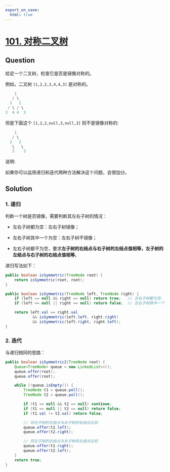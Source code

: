 ```yaml
---
export_on_save:
  html: true
---
```

    
# [101. 对称二叉树](https://leetcode-cn.com/problems/symmetric-tree/submissions/)
    
## Question

给定一个二叉树，检查它是否是镜像对称的。

例如，二叉树 `[1,2,2,3,4,4,3]` 是对称的。

```java
    1
   / \
  2   2
 / \ / \
3  4 4  3
```

但是下面这个 `[1,2,2,null,3,null,3]` 则不是镜像对称的:

```java
    1
   / \
  2   2
   \   \
   3    3
```

说明:

如果你可以运用递归和迭代两种方法解决这个问题，会很加分。

## Solution

### 1. 递归

判断一个树是否镜像，需要判断其左右子树的情况：

- 左右子树都为空：左右子树镜像；

- 左右子树其中一个为空：左右子树不镜像；

- 左右子树都不为空，要求**左子树的右结点与右子树的左结点值相等，左子树的左结点与右子树的右结点值相等**。

递归写法如下：

```java
public boolean isSymmetric(TreeNode root) {
    return isSymmetric(root, root);
}

public boolean isSymmetric(TreeNode left, TreeNode right) {
    if (left == null && right == null) return true;   // 左右子树都为空，为镜像
    if (left == null || right == null) return false;  // 左右子树其中一个为空，不是镜像

    return left.val == right.val
            && isSymmetric(left.left, right.right)
            && isSymmetric(left.right, right.left);
}
```

### 2. 迭代

与递归相同的思路：

```java
public boolean isSymmetric2(TreeNode root) {
    Queue<TreeNode> queue = new LinkedList<>();
    queue.offer(root);
    queue.offer(root);

    while (!queue.isEmpty()) {
        TreeNode t1 = queue.poll();
        TreeNode t2 = queue.poll();

        if (t1 == null && t2 == null) continue;
        if (t1 == null || t2 == null) return false;
        if (t1.val != t2.val) return false;

        // 将左子树的左结点与右子树的右结点比较
        queue.offer(t1.left);
        queue.offer(t2.right);

        // 将左子树的右结点与右子树的左结点比较
        queue.offer(t1.right);
        queue.offer(t2.left);
    }
    return true;
}
```